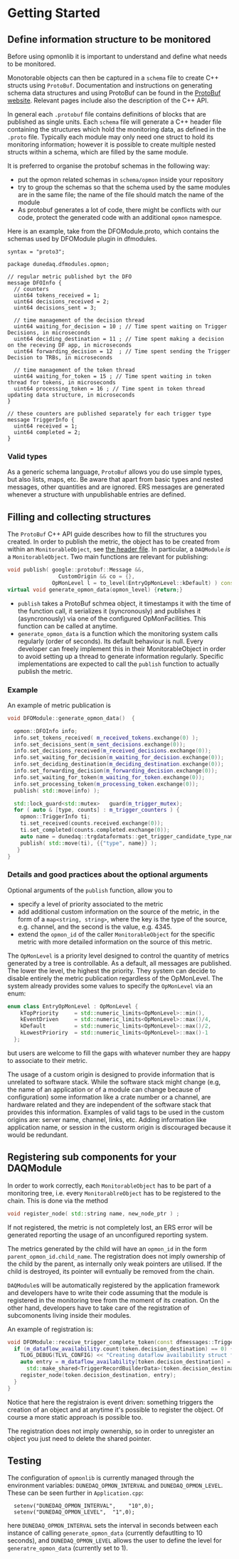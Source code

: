 # Getting Started

## Define information structure to be monitored 

Before using opmonlib it is important to understand and define what needs to be monitored.

Monotorable objects can then be captured in a `schema` file to create C++ structs using `ProtoBuf`. 
Documentation and instructions on generating schema data structures and using ProtoBuf can be found in the [ProtoBuf website](https://protobuf.dev/programming-guides/proto3/). 
Relevant pages include also the description of the C++ API.


In general each `.protobuf` file contains definitions of blocks that are published as single units.
Each `schema` file will generate a C++ header file containing the structures which hold the monitoring data, as defined in the `.proto` file. 
Typically each module may only need one struct to hold its monitoring information; however it is possible to create multiple nested structs within a schema, which are filled by the same module.

It is preferred to organise the protobuf schemas in the following way:

 * put the opmon related schemas in `schema/opmon` inside your repository
 * try to group the schemas so that the schema used by the same modules are in the same file; the name of the file should match the name of the module
 * As protobuf generates a lot of code, there might be conflicts with our code, protect the generated code with an additional `opmon` namespce.

Here is an example, take from the DFOModule.proto, which contains the schemas used by DFOModule plugin in dfmodules. 
```
syntax = "proto3";

package dunedaq.dfmodules.opmon;

// regular metric published byt the DFO
message DFOInfo {
  // counters 
  uint64 tokens_received = 1;
  uint64 decisions_received = 2;
  uint64 decisions_sent = 3;

  // time management of the decision thread
  uint64 waiting_for_decision = 10 ; // Time spent waiting on Trigger Decisions, in microseconds
  uint64 deciding_destination = 11 ; // Time spent making a decision on the receving DF app, in microseconds
  uint64 forwarding_decision = 12  ; // Time spent sending the Trigger Decision to TRBs, in microseconds

  // time management of the token thread
  uint64 waiting_for_token = 15 ; // Time spent waiting in token thread for tokens, in microseconds
  uint64 processing_token = 16 ; // Time spent in token thread updating data structure, in microseconds
}

// these counters are published separately for each trigger type
message TriggerInfo {
  uint64 received = 1;
  uint64 completed = 2;
}
```

### Valid types
As a generic schema language, `ProtoBuf` allows you do use simple types, but also lists, maps, etc.
Be aware that apart from basic types and nested messages, other quantities and are ignored.
ERS messages are generated whenever a structure with unpublishable entries are defined. 

## Filling and collecting structures
The `ProtoBuf` C++ API guide describes how to fill the structures you created. 
In order to publish the metric, the object has to be created from within an `MonitorableObject`, see [the header file](https://github.com/DUNE-DAQ/opmonlib/blob/mroda/protobuf/include/opmonlib/MonitorableObject.hpp).
In particular, a `DAQModule` *is* a `MonitorableObject`. 
Two main functions are relevant for publishing:
```C++
void publish( google::protobuf::Message &&,
     	        CustomOrigin && co = {},
              OpMonLevel l = to_level(EntryOpMonLevel::kDefault) ) const noexcept ;
virtual void generate_opmon_data(opmon_level) {return;}
```

* `publish` takes a ProtoBuf schmea object, it timestamps it with the time of the function call, it serializes it (syncronously) and publishes it (asyncronously) via one of the configured OpMonFacilities. This function can be called at anytime. 
* `generate_opmon_data` is a function which the monitoring system calls regularly (order of seconds). Its default behaviour is null. Every developer can freely implement this in their MonitorableObject in order to avoid setting up a thread to generate information regularly. Specific implementations are expected to call the `publish` function to actually publish the metric.

### Example
An example of metric publication is
```C++
void DFOModule::generate_opmon_data()  {

  opmon::DFOInfo info;
  info.set_tokens_received( m_received_tokens.exchange(0) );
  info.set_decisions_sent(m_sent_decisions.exchange(0));
  info.set_decisions_received(m_received_decisions.exchange(0));
  info.set_waiting_for_decision(m_waiting_for_decision.exchange(0));
  info.set_deciding_destination(m_deciding_destination.exchange(0));
  info.set_forwarding_decision(m_forwarding_decision.exchange(0));
  info.set_waiting_for_token(m_waiting_for_token.exchange(0));
  info.set_processing_token(m_processing_token.exchange(0));
  publish( std::move(info) );

  std::lock_guard<std::mutex>	guard(m_trigger_mutex);
  for ( auto & [type, counts] : m_trigger_counters ) {
    opmon::TriggerInfo ti;
    ti.set_received(counts.received.exchange(0));
    ti.set_completed(counts.completed.exchange(0));
    auto name = dunedaq::trgdataformats::get_trigger_candidate_type_names()[type];
    publish( std::move(ti), {{"type", name}} );
   }
}
```

### Details and good practices about the optional arguments 
Optional arguments of the `publish` function, allow you to

* specify a level of priority associated to the metric
* add additional custom information on the source of the metric, in the form of a `map<string, string>`, where the key is the type of the source, e.g. channel, and the second is the value, e.g. 4345. 
* extend the `opmon_id` of the caller `MonitorableObject` for the specific metric with more detailed information on the source of this metric. 

The `OpMonLevel` is a priority level designed to control the quantity of metrics generated by a tree is controllable. As a default, all messages are published. The lower the level, the highest the priority. 
They system can decide to disable entirely the metric publication regardless of the OpMonLevel. 
The system already provides some values to specify the `OpMonLevel` via an enum:
```C++
enum class EntryOpMonLevel : OpMonLevel {
    kTopPriority     = std::numeric_limits<OpMonLevel>::min(),
    kEventDriven     = std::numeric_limits<OpMonLevel>::max()/4,
    kDefault         = std::numeric_limits<OpMonLevel>::max()/2,
    kLowestPrioriry  = std::numeric_limits<OpMonLevel>::max()-1
  };

```
but users are welcome to fill the gaps with whatever number they are happy to associate to their metric.

The usage of a custom origin is designed to provide information that is unrelated to software stack.
While the software stack might change (e.g, the name of an application or of a module can change because of configuration) some information like a crate number or a channel, are hardware related and they are independent of the software stack that provides this information. 
Examples of valid tags to be used in the custom origins are: server name, channel, links, etc. 
Adding information like application name, or session in the custorm origin is discouraged because it would be redundant. 


## Registering sub components for your DAQModule

In order to work correctly, each `MonitorableObject` has to be part of a monitoring tree, i.e. every `MonitorablreObject` has to be registered to the chain. 
This is done via the method
```C++
void register_node( std::string name, new_node_ptr ) ;
```
If not registered, the metric is not completely lost, an ERS error will be generated reporting the usage of an unconfigured reporting system. 

The metrics generated by the child will have an `opmon_id` in the form `parent_opmon_id.child_name`. 
The registration does not imply ownership of the child by the parent, as internally only weak pointers are utilised. 
If the child is destroyed, its pointer will evntually be removed from the chain. 

`DAQModule`s will be automatically registered by the application framework and developers have to write their code assuming that the module is registered in the monitoring tree from the moment of its creation. 
On the other hand, developers have to take care of the registration of subcomonents living inside their modules.

An example of registration is:
```C++
void DFOModule::receive_trigger_complete_token(const dfmessages::TriggerDecisionToken& token) {
  if (m_dataflow_availability.count(token.decision_destination) == 0) {
    TLOG_DEBUG(TLVL_CONFIG) << "Creating dataflow availability struct for uid " << token.decision_destination;
    auto entry = m_dataflow_availability[token.decision_destination] =
      std::make_shared<TriggerRecordBuilderData>(token.decision_destination, m_busy_threshold, m_free_threshold);
    register_node(token.decision_destination, entry);
  } 
}
```
Notice that here the registraion is event driven: something triggers the creation of an object and at anytime it's possible to register the object. 
Of course a more static approach is possible too.

The registration does not imply ownership, so in order to unregister an object you just need to delete the shared pointer. 

## Testing

The configuration of `opmonlib` is currently managed through the environment variables: `DUNEDAQ_OPMON_INTERVAL` and `DUNEDAQ_OPMON_LEVEL`. These can be seen further in `Application.cpp`:
```
  setenv("DUNEDAQ_OPMON_INTERVAL",    "10",0);
  setenv("DUNEDAQ_OPMON_LEVEL",  "1",0);
```
here `DUNEDAQ_OPMON_INTERVAL` sets the interval in seconds between each instance of calling `generate_opmon_data` (currently defautlting to 10 seconds), and `DUNEDAQ_OPMON_LEVEL` allows the user to define the level for `generatre_opmon_data` (currently set to 1). 

